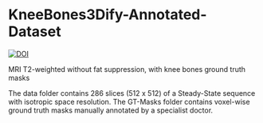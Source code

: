 # KneeBones3Dify-Annotated-Dataset

[![DOI](https://zenodo.org/badge/DOI/10.5281/zenodo.10534328.svg)](https://doi.org/10.5281/zenodo.10534328)

MRI T2-weighted without fat suppression, with knee bones ground truth masks

The data folder contains 286 slices (512 x 512) of a Steady-State sequence with isotropic space resolution.
The GT-Masks folder contains voxel-wise ground truth masks manually annotated by a specialist doctor. 
